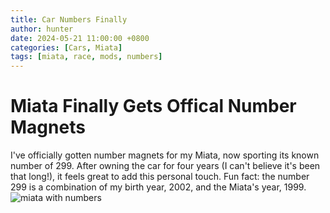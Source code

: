 ```yaml
---
title: Car Numbers Finally
author: hunter
date: 2024-05-21 11:00:00 +0800
categories: [Cars, Miata]
tags: [miata, race, mods, numbers]
---
```


# Miata Finally Gets Offical Number Magnets
I've officially gotten number magnets for my Miata, now sporting its known number of 299. After owning the car for four years (I can't believe it's been that long!), it feels great to add this personal touch. Fun fact: the number 299 is a combination of my birth year, 2002, and the Miata's year, 1999.
![miata with numbers](assets/img/image_2024-06-23_003128305.png)
